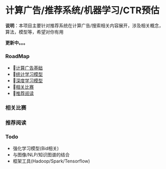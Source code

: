 计算广告/推荐系统/机器学习/CTR预估
===
**说明**：本项目主要针对推荐系统在计算广告/搜索相关内容展开，涉及相关概念，算法，模型等，希望对你有用

**更新中。。。**

### RoadMap
- :basketball:[计算广告基础](./1计算广告基础/)
- :hamburger:[统计学习模型](./2统计学习模型/)
- :fries:[深度学习模型](./3深度学习模型/)
- :strawberry:[相关比赛](#相关比赛)
- :orange:[推荐阅读](#推荐阅读)

### 相关比赛


### 推荐阅读


### Todo
- 强化学习模型(Bid相关)
- 与图像/NLP/知识图谱的结合
- 框架工具(Hadoop/Spark/Tensorflow)

